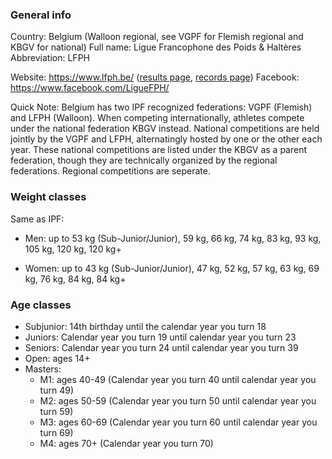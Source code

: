 ### General info

Country: Belgium (Walloon regional, see VGPF for Flemish regional and KBGV for national)
Full name: Ligue Francophone des Poids & Haltères
Abbreviation: LFPH

Website: https://www.lfph.be/ ([results page](https://lfph.be/resultats/), [records page](https://lfph.be/records/))
Facebook: https://www.facebook.com/LigueFPH/

Quick Note: Belgium has two IPF recognized federations: VGPF (Flemish) and LFPH (Walloon).
When competing internationally, athletes compete under the national federation KBGV instead.
National competitions are held jointly by the VGPF and LFPH, alternatingly hosted by one or the other each year.
These national competitions are listed under the KBGV as a parent federation, though they are technically organized by the regional federations.
Regional competitions are seperate.

### Weight classes

Same as IPF:
- Men: up to 53 kg (Sub-Junior/Junior), 59 kg, 66 kg, 74 kg, 83 kg, 93 kg, 105 kg, 120 kg, 120 kg+

- Women: up to 43 kg (Sub-Junior/Junior), 47 kg, 52 kg, 57 kg, 63 kg, 69 kg, 76 kg, 84 kg, 84 kg+

### Age classes

- Subjunior: 14th birthday until the calendar year you turn 18
- Juniors: Calendar year you turn 19 until calendar year you turn 23
- Seniors: Calendar year you turn 24 until calendar year you turn 39
- Open: ages 14+
- Masters:
  - M1: ages 40-49 (Calendar year you turn 40 until calendar year you turn 49)
  - M2: ages 50-59 (Calendar year you turn 50 until calendar year you turn 59)
  - M3: ages 60-69 (Calendar year you turn 60 until calendar year you turn 69)
  - M4: ages 70+ (Calendar year you turn 70)


